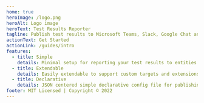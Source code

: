 ```yaml
---
home: true
heroImage: /logo.png
heroAlt: Logo image
heroText: Test Results Reporter
tagline: Publish test results to Microsoft Teams, Slack, Google Chat and many more
actionText: Get Started
actionLink: /guides/intro
features:
  - title: Simple
    details: Minimal setup for reporting your test results to entities like Slack or Teams from different test frameworks.
  - title: Extendable
    details: Easily extendable to support custom targets and extensions.
  - title: Declarative
    details: JSON centered simple declarative config file for publishing test results.
footer: MIT Licensed | Copyright © 2022
---
```





